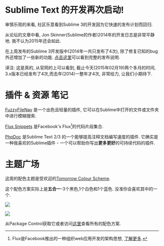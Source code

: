 # Sublime Text 的开发再次启动!

审慎乐观的来看, 社区乐意看到Sublime 3的开发因为它快速的发布计划而回归.

从论坛的文章中看, Jon Skinner(Sublime的作者)2014年的开发日志是非常平静地. 我不认为2015年还会如此.

在上周发布的Sublime 3开发版中(2014年一共只发布了4次), 除了修复已知的bug外还增加了一些新的功能. [点击这里][1]可以看到完整的发布说明.

译注: 这是真的, 从官网的上可以看到, 截止今天(2015年02月19)两个多月的时间, 3.x版本已经发布了4次,而去年(2014)一整年才4次, 非常给力, 让我们小期待下.


# 插件 & 资源 笔记

[FuzzyFileNav][2] 是一个出色且轻量的插件, 它可以在Sublime中打开的文件或文件夹中进行模糊搜索.

[Flux Snippets][3] 是Facebook's Flux[^注1]的代码片段集合.

[PhpDoc][4] 是Sublime Text 2/3 的一个能够提高注释文档编写速度的插件. 它确实是一种我喜欢的Sublime插件 - 一个可以帮助你写出**更多更好**的可持续代码的插件.


# 主题广场

这周的配色主题是受欢迎的[Tomorrow Colour Scheme][5].

这个配色方案实际上是**五合一**-3个黑色,1个白色和1个蓝色. 没准你会喜欢其中的一个.

![][7]

![][8]

从Package Control获取它或者访问[这里][5]查看所有的配色方案.


[^注1]: Flux是Facebook推出的一种组织web应用开发的架构思想, [了解更多][6].

[1]: http://www.sublimetext.com/3dev
[2]: https://github.com/facelessuser/FuzzyFileNav
[3]: https://github.com/jansanchez/Flux_Snippets
[4]: https://github.com/SublimeText/PhpDoc
[5]: https://github.com/theymaybecoders/sublime-tomorrow-theme
[6]: http://www.html-js.com/article/2580
[7]: 05-02-05-001.png
[8]: 05-02-05-002.png




